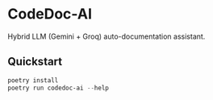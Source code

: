 # CodeDoc-AI
Hybrid LLM (Gemini + Groq) auto-documentation assistant.

## Quickstart
```powershell
poetry install
poetry run codedoc-ai --help